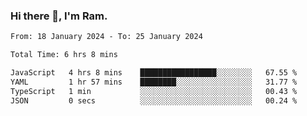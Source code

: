 ### Hi there 👋, I'm Ram.

<!--START_SECTION:waka-->

```txt
From: 18 January 2024 - To: 25 January 2024

Total Time: 6 hrs 8 mins

JavaScript   4 hrs 8 mins    █████████████████░░░░░░░░   67.55 %
YAML         1 hr 57 mins    ████████░░░░░░░░░░░░░░░░░   31.77 %
TypeScript   1 min           ░░░░░░░░░░░░░░░░░░░░░░░░░   00.43 %
JSON         0 secs          ░░░░░░░░░░░░░░░░░░░░░░░░░   00.24 %
```

<!--END_SECTION:waka-->
